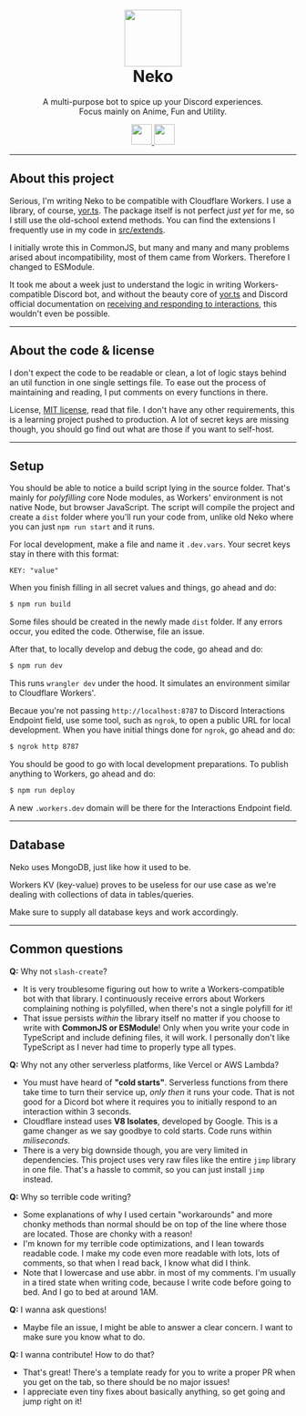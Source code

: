 <h1 align="center"><img src='https://cdn.discordapp.com/avatars/704992714109878312/fd49d4d9006710f8b9b5bdc027e6440a.png?size=128' height='100'><br>Neko</br></h1>
<p align="center">A multi-purpose bot to spice up your Discord experiences.<br>Focus mainly on Anime, Fun and Utility.</br></p>
<p align="center">
  <a href="http://forthebadge.com/">
    <img src="https://i.imgur.com/JJkdjKu.png" height="36"/>
  </a>
  <a href="https://workers.cloudflare.com/">
    <img src="https://i.imgur.com/WWKxNLN.png" height="36"/>
  </a>
</p>

---
## About this project

Serious, I'm writing Neko to be compatible with Cloudflare Workers. I use a library, of course, [yor.ts](https://github.com/OreOreki/yor.ts). The package itself is not perfect *just yet* for me, so I still use the old-school extend methods. You can find the extensions I frequently use in my code in [src/extends](/src/extends/).

I initially wrote this in CommonJS, but many and many and many problems arised about incompatibility, most of them came from Workers. Therefore I changed to ESModule.

It took me about a week just to understand the logic in writing Workers-compatible Discord bot, and without the beauty core of [yor.ts](https://github.com/OreOreki/yor.ts) and Discord official documentation on [receiving and responding to interactions](https://discord.com/developers/docs/interactions/receiving-and-responding), this wouldn't even be possible.

---

## About the code & license

I don't expect the code to be readable or clean, a lot of logic stays behind an util function in one single settings file. To ease out the process of maintaining and reading, I put comments on every functions in there.

License, [MIT license](), read that file. I don't have any other requirements, this is a learning project pushed to production. A lot of secret keys are missing though, you should go find out what are those if you want to self-host.

---

## Setup

You should be able to notice a build script lying in the source folder. That's mainly for *polyfilling* core Node modules, as Workers' environment is not native Node, but browser JavaScript. The script will compile the project and create a `dist` folder where you'll run your code from, unlike old Neko where you can just `npm run start` and it runs.

For local development, make a file and name it `.dev.vars`. Your secret keys stay in there with this format:

```
KEY: "value"
```

When you finish filling in all secret values and things, go ahead and do:

```bash
$ npm run build
```

Some files should be created in the newly made `dist` folder. If any errors occur, you edited the code. Otherwise, file an issue.

After that, to locally develop and debug the code, go ahead and do:

```bash
$ npm run dev
```

This runs `wrangler dev` under the hood. It simulates an environment similar to Cloudflare Workers'.

Becaue you're not passing `http://localhost:8787` to Discord Interactions Endpoint field, use some tool, such as `ngrok`, to open a public URL for local development. When you have initial things done for `ngrok`, go ahead and do:

```bash
$ ngrok http 8787
```

You should be good to go with local development preparations. To publish anything to Workers, go ahead and do:

```bash
$ npm run deploy
```

A new `.workers.dev` domain will be there for the Interactions Endpoint field.

---
## Database

Neko uses MongoDB, just like how it used to be.

Workers KV (key-value) proves to be useless for our use case as we're dealing with collections of data in tables/queries.

Make sure to supply all database keys and work accordingly.

---
## Common questions

**Q:** Why not `slash-create`?

- It is very troublesome figuring out how to write a Workers-compatible bot with that library. I continuously receive errors about Workers complaining nothing is polyfilled, when there's not a single polyfill for it!
- That issue persists *within* the library itself no matter if you choose to write with **CommonJS or ESModule**! Only when you write your code in TypeScript and include defining files, it will work. I personally don't like TypeScript as I never had time to properly type all types.

**Q:** Why not any other serverless platforms, like Vercel or AWS Lambda?

- You must have heard of **"cold starts"**. Serverless functions from there take time to turn their service up, *only then* it runs your code. That is not good for a Dicord bot where it requires you to initially respond to an interaction within 3 seconds.
- Cloudflare instead uses **V8 Isolates**, developed by Google. This is a game changer as we say goodbye to cold starts. Code runs within *miliseconds*.
- There is a very big downside though, you are very limited in dependencies. This project uses very raw files like the entire `jimp` library in one file. That's a hassle to commit, so you can just install `jimp` instead.

**Q:** Why so terrible code writing?

- Some explanations of why I used certain "workarounds" and more chonky methods than normal should be on top of the line where those are located. Those are chonky with a reason!
- I'm known for my terrible code optimizations, and I lean towards readable code. I make my code even more readable with lots, lots of comments, so that when I read back, I know what did I think.
- Note that I lowercase and use abbr. in most of my comments. I'm usually in a tired state when writing code, because I write code before going to bed. And I go to bed at around 1AM.

**Q:** I wanna ask questions!

- Maybe file an issue, I might be able to answer a clear concern. I want to make sure you know what to do.

**Q:** I wanna contribute! How to do that?

- That's great! There's a template ready for you to write a proper PR when you get on the tab, so there should be no major issues!
- I appreciate even tiny fixes about basically anything, so get going and jump right on it!